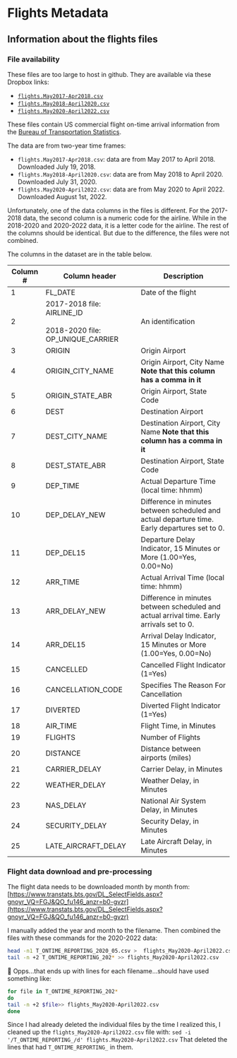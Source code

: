 # Flights Metadata

## Information about the flights files

### File availability

These files are too large to host in github. They are available via these Dropbox links:

* [`flights.May2017-Apr2018.csv`](https://www.dropbox.com/s/jizx4ijnpxmi3av/flights.May2017-Apr2018.csv?dl=0)
* [`flights.May2018-April2020.csv`](https://www.dropbox.com/s/r9ygw12bp2f6aml/flights.May2018-April2020.csv?dl=0)
* [`flights.May2020-April2022.csv`](https://www.dropbox.com/s/v6ntmpxn7n3pt67/flights.May2020-April2022.csv?dl=0)

These files contain US commercial flight on-time arrival information from the [Bureau of Transportation Statistics](https://www.transtats.bts.gov/DL_SelectFields.asp).

The data are from two-year time frames:

* `flights.May2017-Apr2018.csv`: data are from May 2017 to April 2018. Downloaded July 19, 2018.
* `flights.May2018-April2020.csv`: data are from May 2018 to April 2020. Downloaded July 31, 2020.
* `flights.May2020-April2022.csv`: data are from May 2020 to April 2022. Downloaded August 1st, 2022.

Unfortunately, one of the data columns in the files is different. For the 2017-2018 data, the second column is a numeric code for the airline. While in the 2018-2020 and 2020-2022 data, it is a letter code for the airline. The rest of the columns should be identical. But due to the difference, the files were not combined.

The columns in the dataset are in the table below.

Column #|Column header | Description
--------|--------------|------------
1|FL_DATE | Date of the flight
2|2017-2018 file: AIRLINE_ID <br><br> 2018-2020 file: OP_UNIQUE_CARRIER | An identification |number assigned by US DOT to identify a unique airline (carrier). <br><br> Unique Carrier Code
3|ORIGIN | Origin Airport
4|ORIGIN_CITY_NAME | Origin Airport, City Name **Note that this column has a comma in it**
5|ORIGIN_STATE_ABR | Origin Airport, State Code
6|DEST | Destination Airport
7|DEST_CITY_NAME | Destination Airport, City Name **Note that this column has a comma in it**
8|DEST_STATE_ABR | Destination Airport, State Code
9|DEP_TIME | Actual Departure Time (local time: hhmm)
10|DEP_DELAY_NEW | Difference in minutes between scheduled and actual departure time. Early departures set to 0.
11|DEP_DEL15 | Departure Delay Indicator, 15 Minutes or More (1.00=Yes, 0.00=No)
12|ARR_TIME | Actual Arrival Time (local time: hhmm)
13|ARR_DELAY_NEW | Difference in minutes between scheduled and actual arrival time. Early arrivals set to 0.
14|ARR_DEL15 | Arrival Delay Indicator, 15 Minutes or More (1.00=Yes, 0.00=No)
15|CANCELLED | Cancelled Flight Indicator (1=Yes)
16|CANCELLATION_CODE | Specifies The Reason For Cancellation
17|DIVERTED | Diverted Flight Indicator (1=Yes)
18|AIR_TIME | Flight Time, in Minutes
19|FLIGHTS | Number of Flights
20|DISTANCE | Distance between airports (miles)
21|CARRIER_DELAY | Carrier Delay, in Minutes
22|WEATHER_DELAY | Weather Delay, in Minutes
23|NAS_DELAY | National Air System Delay, in Minutes
24|SECURITY_DELAY | Security Delay, in Minutes
25|LATE_AIRCRAFT_DELAY | Late Aircraft Delay, in Minutes

### Flight data download and pre-processing

The flight data needs to be downloaded month by month from: [https://www.transtats.bts.gov/DL_SelectFields.aspx?gnoyr_VQ=FGJ&QO_fu146_anzr=b0-gvzr](https://www.transtats.bts.gov/DL_SelectFields.aspx?gnoyr_VQ=FGJ&QO_fu146_anzr=b0-gvzr)

I manually added the year and month to the filename. Then combined the files with these commands for the 2020-2022 data:

```bash
head -n1 T_ONTIME_REPORTING_2020_05.csv >  flights_May2020-April2022.csv
tail -n +2 T_ONTIME_REPORTING_202* >> flights_May2020-April2022.csv
```

:grimacing: Opps...that ends up with lines for each filename...should have used something like:

```bash
for file in T_ONTIME_REPORTING_202*
do 
tail -n +2 $file>> flights_May2020-April2022.csv
done

```

Since I had already deleted the individual files by the time I realized this, I cleaned up the `flights_May2020-April2022.csv` file with: `sed -i '/T_ONTIME_REPORTING_/d' flights.May2020-April2022.csv` That deleted the lines that had `T_ONTIME_REPORTING_` in them.



